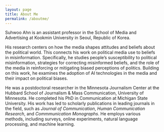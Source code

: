 ```yaml
---
layout: page
title: About Me
permalink: /aboutme/
---
```


Suhwoo Ahn is an assistant professor in the School of Media and Advertising at Kookmin University in Seoul, Republic of Korea.

His research centers on how the media shapes attitudes and beliefs about the political world. This connects his work on political media use to beliefs in misinformation. Specifically, he studies people’s susceptibility to political misinformation, strategies for correcting misinformed beliefs, and the role of the media in reinforcing or mitigating biased perceptions of politics. Building on this work, he examines the adoption of AI technologies in the media and their impact on political biases.

He was a postdoctoral researcher in the Minnesota Journalism Center at the Hubbard School of Journalism & Mass Communication, University of Minnesota. He completed his PhD in Communication at Michigan State University. His work has led to scholarly publications in leading journals in the field, such as *Journal of Communication*, *Human Communication Research*, and *Commmunication Monographs*. He employs various methods, including surveys, online experiments, natural language processing, and machine learning.
